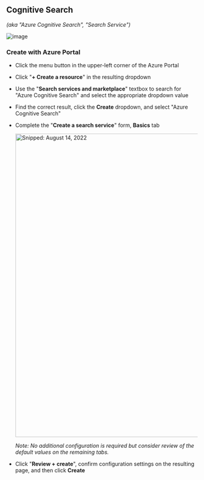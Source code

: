 ## Cognitive Search
_(aka "Azure Cognitive Search", "Search Service")_

![image](https://user-images.githubusercontent.com/44923999/185751411-651a1049-dc05-4249-b05d-f50d3437f685.png)

### Create with Azure Portal

* Click the menu button in the upper-left corner of the Azure Portal
* Click "**+ Create a resource**" in the resulting dropdown
* Use the "**Search services and marketplace**" textbox to search for "Azure Cognitive Search" and select the appropriate dropdown value
* Find the correct result, click the **Create** dropdown, and select "Azure Cognitive Search"
* Complete the "**Create a search service**" form, **Basics** tab
 
  <img src="https://user-images.githubusercontent.com/44923999/184549904-966b479e-27b3-4da3-925a-729b4abfb72b.png" width="800" title="Snipped: August 14, 2022" />

  _Note: No additional configuration is required but consider review of the default values on the remaining tabs._

* Click "**Review + create**", confirm configuration settings on the resulting page, and then click **Create**
